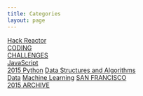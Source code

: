```yaml
---
title: Categories
layout: page
---
```

<style>
	.post	p {
		font-size: 3em;
		text-align: center;
		margin: .33em 1em;
		/*border-bottom: 1px dotted #999;*/
	}
</style>

<a href="./hackreactor" class="category">Hack Reactor</a><br>
<a href="./coding" class="category">CODING</a><br>
<a href="./challenges" class="category">CHALLENGES</a><br>
<a href="./javascript" class="category">JavaScript</a><br>
<a href="./python" class="category">2015 Python</a>
<a href="./datastructures" class="category">Data Structures and Algorithms</a><br>
<a href="./data" class="category">Data</a>
<a href="./ml" class="category">Machine Learning</a>
<a href="./sanfrancisco" class="category">SAN FRANCISCO</a><br>
<a href="./archives" class="category">2015 ARCHIVE</a>

